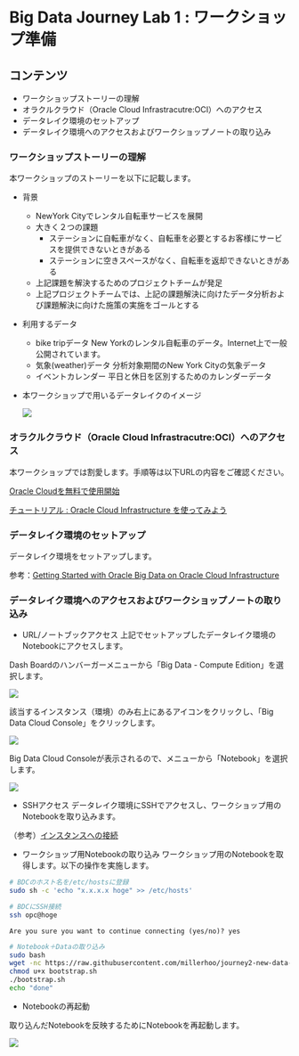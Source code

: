 # Big Data Journey Lab 1 : ワークショップ準備

## コンテンツ

- ワークショップストーリーの理解
- オラクルクラウド（Oracle Cloud Infrastracutre:OCI）へのアクセス
- データレイク環境のセットアップ
- データレイク環境へのアクセスおよびワークショップノートの取り込み

### ワークショップストーリーの理解

本ワークショップのストーリーを以下に記載します。

- 背景
  - NewYork Cityでレンタル自転車サービスを展開
  - 大きく２つの課題
    - ステーションに自転車がなく、自転車を必要とするお客様にサービスを提供できないときがある
    - ステーションに空きスペースがなく、自転車を返却できないときがある
  - 上記課題を解決するためのプロジェクトチームが発足
  - 上記プロジェクトチームでは、上記の課題解決に向けたデータ分析および課題解決に向けた施策の実施をゴールとする
- 利用するデータ
  - bike tripデータ 
    New Yorkのレンタル自転車のデータ。Internet上で一般公開されています。
  - 気象(weather)データ
    分析対象期間のNew York Cityの気象データ
  - イベントカレンダー
    平日と休日を区別するためのカレンダーデータ
- 本ワークショップで用いるデータレイクのイメージ


  ![](https://raw.githubusercontent.com/millerhoo/journey2-new-data-lake/master/workshops/journey2-new-data-lake/images/snap0012028.jpg)



### オラクルクラウド（Oracle Cloud Infrastracutre:OCI）へのアクセス

本ワークショップでは割愛します。手順等は以下URLの内容をご確認ください。

[Oracle Cloudを無料で使用開始](https://cloud.oracle.com/ja_JP/tryit)

[ チュートリアル : Oracle Cloud Infrastructure を使ってみよう](https://community.oracle.com/docs/DOC-1019313)


### データレイク環境のセットアップ

データレイク環境をセットアップします。

参考：[Getting Started with Oracle Big Data on Oracle Cloud Infrastructure](https://www.oracle.com/webfolder/technetwork/tutorials/obe/cloud/bdcsce/E97993_01_gs_bdc_oci/getting_started_oci.html)


### データレイク環境へのアクセスおよびワークショップノートの取り込み

- URL/ノートブックアクセス
  上記でセットアップしたデータレイク環境のNotebookにアクセスします。

Dash Boardのハンバーガーメニューから「Big Data - Compute Edition」を選択します。

![](https://camo.githubusercontent.com/14f55c50352878f1f707908b9968c286a71084fa/68747470733a2f2f7777772e657665726e6f74652e636f6d2f73686172642f7336322f73682f34656539353833342d306230312d343134372d613163612d6262636663336236363339312f383737653261326133383861323634312f7265732f38383732343866302d363866322d343736382d613031322d3433393364336433306236392f736b697463682e706e67)



該当するインスタンス（環境）のみ右上にあるアイコンをクリックし、「Big Data Cloud Console」をクリックします。

![](https://camo.githubusercontent.com/96d1ee660db0373a64af23e05331ebdec8936038/68747470733a2f2f7777772e657665726e6f74652e636f6d2f73686172642f7336322f73682f66336537353433372d356162332d343336372d613138652d3331386665643064386236392f613539363766333032663037623964392f7265732f38373333393564642d663265332d343238332d393536632d3231633932303030383939622f736b697463682e706e67)



Big Data Cloud Consoleが表示されるので、メニューから「Notebook」を選択します。



![](https://camo.githubusercontent.com/bdd1aa3289cabb7c7ff09c33491ab3e20e9ee851/68747470733a2f2f7777772e657665726e6f74652e636f6d2f73686172642f7336322f73682f62333166653232622d626566312d343562302d626433652d3732323765613730363638642f633430363836366133323364393663332f7265732f65663963666238652d636564652d343136352d613331632d6234323661643136636530632f736b697463682e706e67)




- SSHアクセス
  データレイク環境にSSHでアクセスし、ワークショップ用のNotebookを取り込みます。

（参考）[インスタンスへの接続](https://docs.oracle.com/cd/E97706_01/Content/GSG/Tasks/testingconnection.htm)


  

- ワークショップ用Notebookの取り込み
  ワークショップ用のNotebookを取得します。以下の操作を実施します。

```bash
# BDCのホスト名を/etc/hostsに登録
sudo sh -c 'echo "x.x.x.x hoge" >> /etc/hosts'

# BDCにSSH接続
ssh opc@hoge
```

```
Are you sure you want to continue connecting (yes/no)? yes
```

```bash
# Notebook＋Dataの取り込み
sudo bash
wget -nc https://raw.githubusercontent.com/millerhoo/journey2-new-data-lake/master/workshops/journey2-new-data-lake/files/100/bootstrap.sh
chmod u+x bootstrap.sh
./bootstrap.sh
echo "done"
```

- Notebookの再起動

取り込んだNotebookを反映するためにNotebookを再起動します。

![](https://camo.githubusercontent.com/41bd7259329a18c5e9f6a5b2a70b056a5187dd54/68747470733a2f2f7777772e657665726e6f74652e636f6d2f73686172642f7336322f73682f64316638326361312d346433622d343861382d383130382d3261616133613763633665622f653333386130636161626430303033382f7265732f61356165626631652d333562392d346630612d616535332d6661306630613066346366622f736b697463682e706e67)


